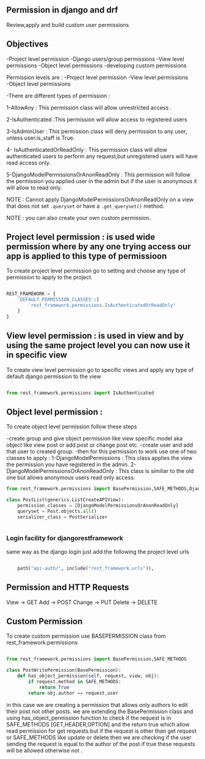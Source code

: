 ## Permission in  django and drf

Review,apply and build custom user permissions

## Objectives
-Project level permission
-Django users/group permissions
-View level permissions
-Object level permissions
-developing custom permissions


Permission levels are :
    -Project level permission
    -View level permissions        
    -Object level permissions


-There are different types of permission :

1-AllowAny : This permission class will allow unrestricted access .

2-IsAuthenticated :This permission will allow access to registered users

3-IsAdminUser : This permission class will deny permission to any user, unless user.is_staff is True.

4- IsAuthenticatedOrReadOnly : This permission class will allow authenticated users to perform any request,but unregistered users will have read access only.

5-DjangoModelPermissionsOrAnonReadOnly : This permission will follow the permission you applied user in the admin but if the user is anonymous it will allow to read only.

NOTE : Cannot apply DjangoModelPermissionsOrAnonReadOnly on a view that does not set `.queryset` or have a `.get_queryset()` method.

NOTE : you can also create your own custom permission.

## Project level permission : is used wide permission where by any one trying access our app is applied to this type of permissioon

To create project level permission go to setting and choose any type of permission to apply to the project.

```python

REST_FRAMEWORK = {
    'DEFAULT_PERMISSION_CLASSES':[
        'rest_framework.permissions.IsAuthenticatedOrReadOnly'
    ]
}

```


## View level permission : is used in view and by using the same project level you can now use it in specific view 

To create view level permission go to specific views and apply any type of default django permission to the view

```python

from rest_framework.permissions import IsAuthenticated


```

## Object level permission :
To create object level permission follow these steps

-create group and give object permission like view specific model aka object like view post or add post or change post etc.
-create user and add that user to created group.
-then for this permission to work use one of two classes to apply : 
    1-DjangoModelPermissions : This class applies the view the permission you have registered in the admin.
    2-DjangoModelPermissionsOrAnonReadOnly : This class is similiar to the old one but allows anonymous users read only access. 

```python
from rest_framework.permissions import BasePermission,SAFE_METHODS,DjangoModelPermissionsOrAnonReadOnly

class PostList(generics.ListCreateAPIView):
    permission_classes = [DjangoModelPermissionsOrAnonReadOnly]
    queryset = Post.objects.all()
    serializer_class = PostSerializer
    
```


### Login facility for djangorestframework

same way as the django login just add the following the project level urls

```python

    path("api-auth/", include("rest_framework.urls")),

```


## Permission and HTTP Requests 

View -> GET 
Add ->  POST 
Change -> PUT 
Delete ->  DELETE

## Custom Permission

To create custom permission use BASEPERMISSION class from rest_framework.permissions

```python 

from rest_framework.permissions import BasePermission,SAFE_METHODS

class PostWritePermission(BasePermission):
    def has_object_permission(self, request, view, obj):
        if request.method in SAFE_METHODS:
            return True
        return obj.author == request.user

```

in this case we are creating a permission that allows only authors to edit their post not other posts.
we are extending the BasePermission class and using has_object_permission function to check if the request is in SAFE_METHODS [GET,HEADER,OPTION] and the return true which allow read permission for get requests but if the request is other than get request or SAFE_METHODS like update or delete then we are checking if the user sending the request is equal to the author of the post if true these requests will be allowed otherwise not .

